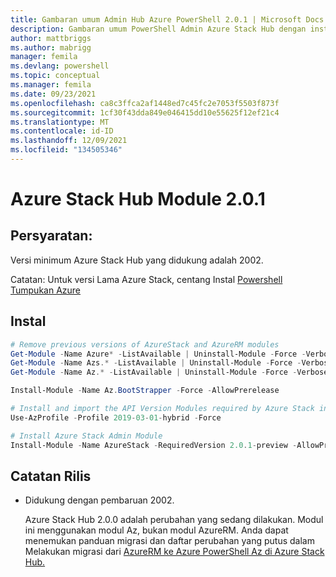 ```yaml
---
title: Gambaran umum Admin Hub Azure PowerShell 2.0.1 | Microsoft Docs
description: Gambaran umum PowerShell Admin Azure Stack Hub dengan instruksi untuk penginstalan dan konfigurasi.
author: mattbriggs
ms.author: mabrigg
manager: femila
ms.devlang: powershell
ms.topic: conceptual
ms.manager: femila
ms.date: 09/23/2021
ms.openlocfilehash: ca8c3ffca2af1448ed7c45fc2e7053f5503f873f
ms.sourcegitcommit: 1cf30f43dda849e046415dd10e55625f12ef21c4
ms.translationtype: MT
ms.contentlocale: id-ID
ms.lasthandoff: 12/09/2021
ms.locfileid: "134505346"
---
```

# <a name="azure-stack-hub-module-201"></a>Azure Stack Hub Module 2.0.1

## <a name="requirements"></a>Persyaratan:

Versi minimum Azure Stack Hub yang didukung adalah 2002.

Catatan: Untuk versi Lama Azure Stack, centang Instal [Powershell Tumpukan Azure](/azure/azure-stack/azure-stack-powershell-install#install-azure-stack-powershell)

## <a name="install"></a>Instal

```powershell
# Remove previous versions of AzureStack and AzureRM modules
Get-Module -Name Azure* -ListAvailable | Uninstall-Module -Force -Verbose -ErrorAction Continue
Get-Module -Name Azs.* -ListAvailable | Uninstall-Module -Force -Verbose -ErrorAction Continue
Get-Module -Name Az.* -ListAvailable | Uninstall-Module -Force -Verbose -ErrorAction Continue

Install-Module -Name Az.BootStrapper -Force -AllowPrerelease

# Install and import the API Version Modules required by Azure Stack into the current PowerShell session.
Use-AzProfile -Profile 2019-03-01-hybrid -Force

# Install Azure Stack Admin Module
Install-Module -Name AzureStack -RequiredVersion 2.0.1-preview -AllowPrerelease
```


## <a name="release-notes"></a>Catatan Rilis

* Didukung dengan pembaruan 2002.  

  Azure Stack Hub 2.0.0 adalah perubahan yang sedang dilakukan. Modul ini menggunakan modul Az, bukan modul AzureRM. Anda dapat menemukan panduan migrasi dan daftar perubahan yang putus dalam Melakukan migrasi dari [AzureRM ke Azure PowerShell Az di Azure Stack Hub.](/azure-stack/operator/azure-stack-powershell-install)